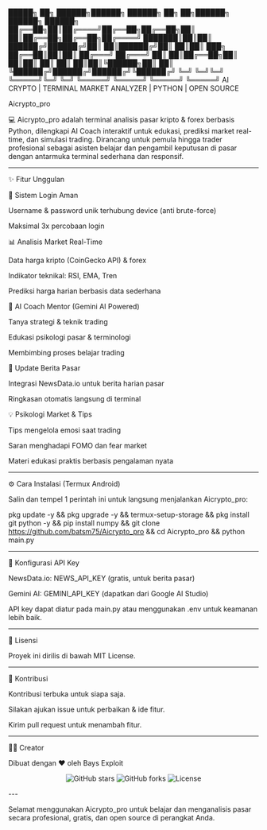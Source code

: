 █████╗ ██╗ ██████╗██████╗ ██████╗ ██╗   ██╗██████╗ ██████╗  ██████╗
 ██╔══██╗██║██╔════╝██╔══██╗██╔══██╗██║   ██║██╔══██╗██╔══██╗██╔════╝
 ███████║██║██║     ██████╔╝██████╔╝██║   ██║██████╔╝██║  ██║██║  ███╗
 ██╔══██║██║██║     ██╔═══╝ ██╔═══╝ ██║   ██║██╔══██╗██║  ██║██║   ██║
 ██║  ██║██║╚██████╗██║     ██║     ╚██████╔╝██████╔╝██████╔╝╚██████╔╝
 ╚═╝  ╚═╝╚═╝ ╚═════╝╚═╝     ╚═╝      ╚═════╝ ╚═════╝ ╚═════╝  ╚═════╝
      AI CRYPTO | TERMINAL MARKET ANALYZER | PYTHON | OPEN SOURCE

Aicrypto_pro

💻 Aicrypto_pro adalah terminal analisis pasar kripto & forex berbasis Python, dilengkapi AI Coach interaktif untuk edukasi, prediksi market real-time, dan simulasi trading. Dirancang untuk pemula hingga trader profesional sebagai asisten belajar dan pengambil keputusan di pasar dengan antarmuka terminal sederhana dan responsif.


---

✨ Fitur Unggulan

🔐 Sistem Login Aman

Username & password unik terhubung device (anti brute-force)

Maksimal 3x percobaan login


📊 Analisis Market Real-Time

Data harga kripto (CoinGecko API) & forex

Indikator teknikal: RSI, EMA, Tren

Prediksi harga harian berbasis data sederhana


🧠 AI Coach Mentor (Gemini AI Powered)

Tanya strategi & teknik trading

Edukasi psikologi pasar & terminologi

Membimbing proses belajar trading


📰 Update Berita Pasar

Integrasi NewsData.io untuk berita harian pasar

Ringkasan otomatis langsung di terminal


💡 Psikologi Market & Tips

Tips mengelola emosi saat trading

Saran menghadapi FOMO dan fear market

Materi edukasi praktis berbasis pengalaman nyata



---

⚙️ Cara Instalasi (Termux Android)

Salin dan tempel 1 perintah ini untuk langsung menjalankan Aicrypto_pro:

pkg update -y && pkg upgrade -y && termux-setup-storage && pkg install git python -y && pip install numpy && git clone https://github.com/batsm75/Aicrypto_pro && cd Aicrypto_pro && python main.py


---

🔑 Konfigurasi API Key

NewsData.io: NEWS_API_KEY (gratis, untuk berita pasar)

Gemini AI: GEMINI_API_KEY (dapatkan dari Google AI Studio)


API key dapat diatur pada main.py atau menggunakan .env untuk keamanan lebih baik.


---

📄 Lisensi

Proyek ini dirilis di bawah MIT License.


---

🤝 Kontribusi

Kontribusi terbuka untuk siapa saja.

Silakan ajukan issue untuk perbaikan & ide fitur.

Kirim pull request untuk menambah fitur.



---

👨‍💻 Creator

Dibuat dengan ❤️ oleh Bays Exploit

<p align="center">
  <img src="https://img.shields.io/github/stars/batsm75/Aicrypto_pro?style=social" alt="GitHub stars">
  <img src="https://img.shields.io/github/forks/batsm75/Aicrypto_pro?style=social" alt="GitHub forks">
  <img src="https://img.shields.io/github/license/batsm75/Aicrypto_pro" alt="License">
</p>
---

Selamat menggunakan Aicrypto_pro untuk belajar dan menganalisis pasar secara profesional, gratis, dan open source di perangkat Anda.

